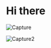 # Hi there                                        
  
  

![Capture](https://github.com/Raha111/MyCV/assets/67999013/bd504237-ea8d-4d59-9bea-3522cfee3bf3)

![Capture2](https://github.com/Raha111/MyCV/assets/67999013/8e68ec72-74f9-46b0-aab5-9a9f6c33664e)
